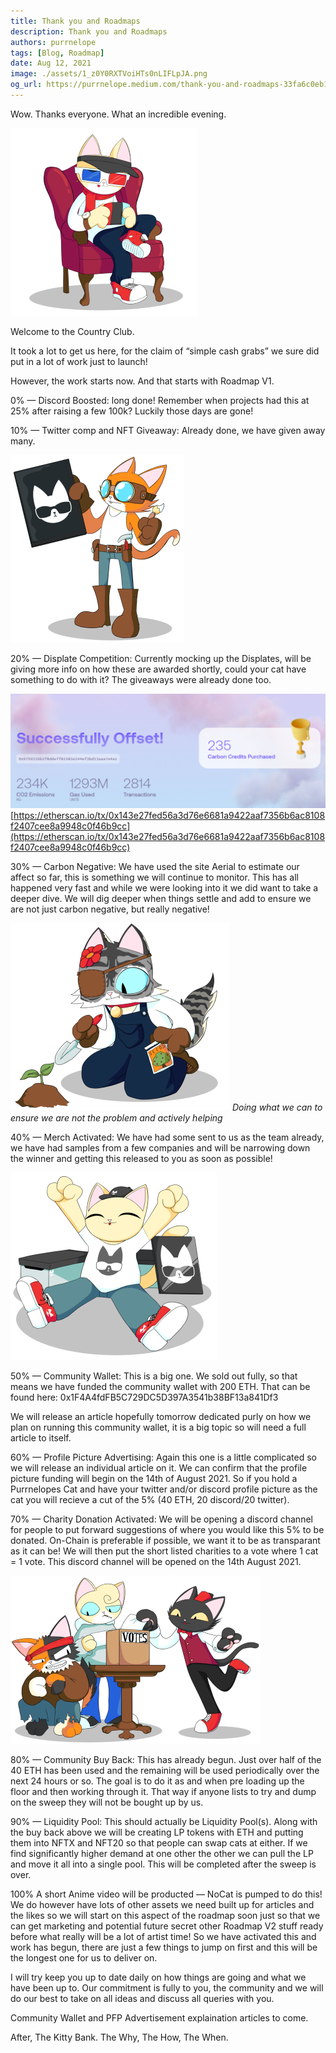 ```yaml
---
title: Thank you and Roadmaps
description: Thank you and Roadmaps
authors: purrnelope
tags: [Blog, Roadmap]
date: Aug 12, 2021
image: ./assets/1_z0Y0RXTVoiHTs0nLIFLpJA.png
og_url: https://purrnelope.medium.com/thank-you-and-roadmaps-33fa6c0eb1c7
---
```


<!--truncate-->

Wow. Thanks everyone. What an incredible evening.

![](./assets/1_z0Y0RXTVoiHTs0nLIFLpJA.png)

Welcome to the Country Club.

It took a lot to get us here, for the claim of “simple cash grabs” we sure did put in a lot of work just to launch!

However, the work starts now. And that starts with Roadmap V1.

0% — Discord Boosted: long done! Remember when projects had this at 25% after raising a few 100k? Luckily those days are gone!

10% — Twitter comp and NFT Giveaway: Already done, we have given away many.

![](./assets/1_SHlI8XLn4UM9JdJevYamMA.png)

20% — Displate Competition: Currently mocking up the Displates, will be giving more info on how these are awarded shortly, could your cat have something to do with it? The giveaways were already done too.

![](./assets/1_VSfUCzQh0T5ZY4mfkNq0Mg.png)[https://etherscan.io/tx/0x143e27fed56a3d76e6681a9422aaf7356b6ac8108f2407cee8a9948c0f46b9cc](https://etherscan.io/tx/0x143e27fed56a3d76e6681a9422aaf7356b6ac8108f2407cee8a9948c0f46b9cc)

30% — Carbon Negative: We have used the site Aerial to estimate our affect so far, this is something we will continue to monitor. This has all happened very fast and while we were looking into it we did want to take a deeper dive. We will dig deeper when things settle and add to ensure we are not just carbon negative, but really negative!

![](./assets/1_Du3SrvCk6BtTP9RHm4JozQ.png)
*Doing what we can to ensure we are not the problem and actively helping*

40% — Merch Activated: We have had some sent to us as the team already, we have had samples from a few companies and will be narrowing down the winner and getting this released to you as soon as possible!

![](./assets/1_YFT5yc8tSv7jspLkuXb2HA.png)

50% — Community Wallet: This is a big one. We sold out fully, so that means we have funded the community wallet with 200 ETH. That can be found here: 0x1F4A4fdFB5C729DC5D397A3541b38BF13a841Df3

We will release an article hopefully tomorrow dedicated purly on how we plan on running this community wallet, it is a big topic so will need a full article to itself.

60% — Profile Picture Advertising: Again this one is a little complicated so we will release an individual article on it. We can confirm that the profile picture funding will begin on the 14th of August 2021. So if you hold a Purrnelopes Cat and have your twitter and/or discord profile picture as the cat you will recieve a cut of the 5% (40 ETH, 20 discord/20 twitter).

70% — Charity Donation Activated: We will be opening a discord channel for people to put forward suggestions of where you would like this 5% to be donated. On-Chain is preferable if possible, we want it to be as transparant as it can be! We will then put the short listed charities to a vote where 1 cat = 1 vote. This discord channel will be opened on the 14th August 2021.

![](./assets/1_AHy2YKehV8lMnMYrq4Oe2A.png)

80% — Community Buy Back: This has already begun. Just over half of the 40 ETH has been used and the remaining will be used periodically over the next 24 hours or so. The goal is to do it as and when pre loading up the floor and then working through it. That way if anyone lists to try and dump on the sweep they will not be bought up by us.

90% — Liquidity Pool: This should actually be Liquidity Pool(s). Along with the buy back above we will be creating LP tokens with ETH and putting them into NFTX and NFT20 so that people can swap cats at either. If we find significantly higher demand at one other the other we can pull the LP and move it all into a single pool. This will be completed after the sweep is over.

100% A short Anime video will be producted — NoCat is pumped to do this! We do however have lots of other assets we need built up for articles and the likes so we will start on this aspect of the roadmap soon just so that we can get marketing and potential future secret other Roadmap V2 stuff ready before what really will be a lot of artist time! So we have activated this and work has begun, there are just a few things to jump on first and this will be the longest one for us to deliver on.

I will try keep you up to date daily on how things are going and what we have been up to. Our commitment is fully to you, the community and we will do our best to take on all ideas and discuss all queries with you.

Community Wallet and PFP Advertisement explaination articles to come.

After, The Kitty Bank. The Why, The How, The When.
